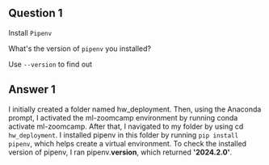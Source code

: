 ## Question 1
Install ```Pipenv```

What's the version of ```pipenv``` you installed?

Use ```--version``` to find out

## Answer 1 

I initially created a folder named hw_deployment. Then, using the Anaconda prompt, I activated the ml-zoomcamp environment by running conda activate ml-zoomcamp. After that, I navigated to my folder by using cd ```hw_deployment```. I installed pipenv in this folder by running ```pip install pipenv```, which helps create a virtual environment. To check the installed version of pipenv, I ran pipenv.__version__, which returned __'2024.2.0'__.


